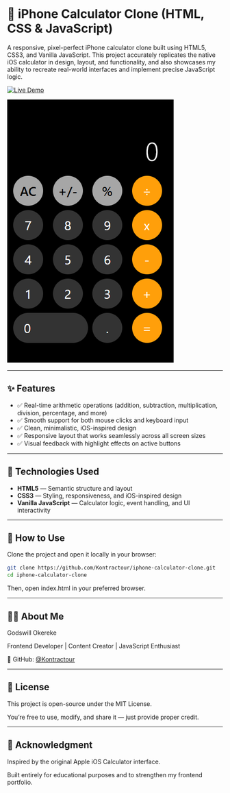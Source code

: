 # 📱 iPhone Calculator Clone (HTML, CSS & JavaScript)

A responsive, pixel-perfect iPhone calculator clone built using HTML5, CSS3, and Vanilla JavaScript.
This project accurately replicates the native iOS calculator in design, layout, and functionality, and also showcases my ability to recreate real-world interfaces and implement precise JavaScript logic.

[![Live Demo](https://img.shields.io/badge/🚀%20Live%20Demo-Click%20Here-brightgreen?style=for-the-badge)](https://kontractour.github.io/iphone-calculator-clone)

[![iPhone Calculator Clone Screenshot](./screenshot.png)](https://kontractour.github.io/iphone-calculator-clone)

---

## ✨ Features

- ✅ Real-time arithmetic operations (addition, subtraction, multiplication, division, percentage, and more)  
- ✅ Smooth support for both mouse clicks and keyboard input  
- ✅ Clean, minimalistic, iOS-inspired design  
- ✅ Responsive layout that works seamlessly across all screen sizes  
- ✅ Visual feedback with highlight effects on active buttons  

---

## 🧰 Technologies Used

- **HTML5** — Semantic structure and layout  
- **CSS3** — Styling, responsiveness, and iOS-inspired design  
- **Vanilla JavaScript** — Calculator logic, event handling, and UI interactivity  

---

## 📂 How to Use

Clone the project and open it locally in your browser:

```bash
git clone https://github.com/Kontractour/iphone-calculator-clone.git
cd iphone-calculator-clone
```
Then, open index.html in your preferred browser.

---

## 🧑‍💻 About Me

Godswill Okereke

Frontend Developer | Content Creator | JavaScript Enthusiast 

🔗 GitHub: [@Kontractour](https://github.com/Kontractour)

---

## 📄 License

This project is open-source under the MIT License.

You’re free to use, modify, and share it — just provide proper credit.

---

## 📝 Acknowledgment

Inspired by the original Apple iOS Calculator interface.

Built entirely for educational purposes and to strengthen my frontend portfolio.
